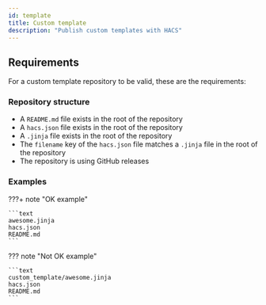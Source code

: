 ```yaml
---
id: template
title: Custom template
description: "Publish custom templates with HACS"
---
```

## Requirements

For a custom template repository to be valid, these are the requirements:

### Repository structure

- A `README.md` file exists in the root of the repository
- A `hacs.json` file exists in the root of the repository
- A `.jinja` file exists in the root of the repository
- The `filename` key of the `hacs.json` file matches a `.jinja` file in the root of the repository
- The repository is using GitHub releases

### Examples


???+ note "OK example"

    ```text
    awesome.jinja
    hacs.json
    README.md
    ```

??? note "Not OK example"

    ```text
    custom_template/awesome.jinja
    hacs.json
    README.md
    ```
